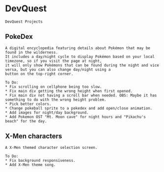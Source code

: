 # DevQuest
    DevQuest Projects

## PokeDex
    A digital encyclopedia featuring details about Pokémon that may be found in the wilderness.
    It includes a day/night cycle to display Pokémon based on your local timezone, so if you visit the page at night,
    it will only show Pokémons that can be found during the night and vice versa, but you can also change day/night using a
    button on the top-right corner.
    
    To Do: 
    * Fix scrolling on cellphone being too slow.
    * Fix main div getting the wrong height when first opened.
    * Fix main div not having a scroll bar when needed. OBS: Maybe it has something to do with the wrong height problem.
    * Pick better colors.
    * Change pokeball sprite to a pokedex and add open/close animation.
    * Add images for night/day background.
    * Add Pokemon OST "Mt. Moon cave" for night hours and "Pikachu's beach" for the day.

## X-Men characters
    A X-Men themed character selection screen.

    To Do:
    * Fix background responsiveness.
    * Add X-Men theme song.